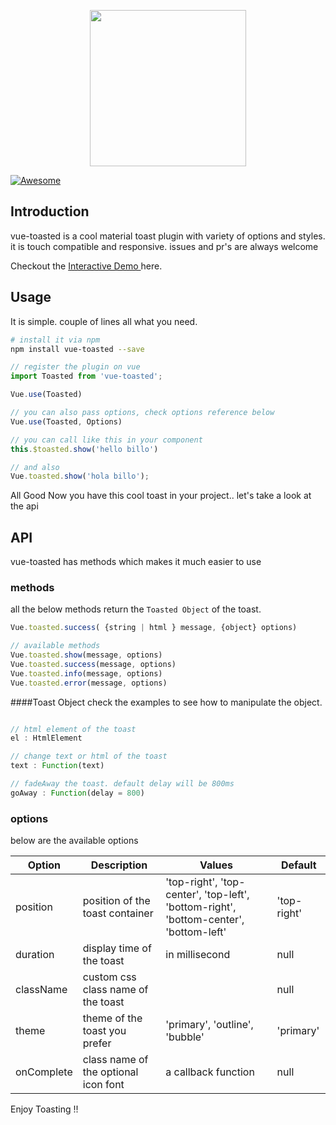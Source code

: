 <p align="center">
    <a href="https://github.com/shakee93/vue-toasted" target="_blank">
    <img width="250"src="https://freshpixl.com/vue-toasted.png?new">
    </a>
</p> 

[![Awesome](https://cdn.rawgit.com/sindresorhus/awesome/d7305f38d29fed78fa85652e3a63e154dd8e8829/media/badge.svg)](https://github.com/sindresorhus/awesome)
## Introduction

vue-toasted is a cool material toast plugin with variety of options and styles. it is touch compatible and responsive.
issues and pr's are always welcome 

Checkout the <a target="_blank" href="https://shakee93.github.io/vue-toasted/"> Interactive Demo </a> here.

## Usage

It is simple. couple of lines all what you need.

```bash
# install it via npm
npm install vue-toasted --save
```
```javascript
// register the plugin on vue
import Toasted from 'vue-toasted';

Vue.use(Toasted)

// you can also pass options, check options reference below
Vue.use(Toasted, Options)

```

```javascript
// you can call like this in your component
this.$toasted.show('hello billo')

// and also
Vue.toasted.show('hola billo');
```

All Good Now you have this cool toast in your project.. let's take a look at the api

## API

vue-toasted has methods which makes it much easier to use

### methods
all the below methods return the `Toasted Object` of the toast.
```javascript
Vue.toasted.success( {string | html } message, {object} options)

// available methods
Vue.toasted.show(message, options)
Vue.toasted.success(message, options)
Vue.toasted.info(message, options)
Vue.toasted.error(message, options)
```

####Toast Object
check the examples to see how to manipulate the object.
```javascript

// html element of the toast
el : HtmlElement

// change text or html of the toast
text : Function(text)

// fadeAway the toast. default delay will be 800ms
goAway : Function(delay = 800)

```

### options

below are the available options

| Option    | Description                                    | Values                  | Default  |
|-----------|------------------------------------------------|-------------------------|----------|
| position  | position of the toast container    | 'top-right', 'top-center', 'top-left', 'bottom-right', 'bottom-center', 'bottom-left' | 'top-right' | 
| duration  | display time of the toast                      |    in millisecond        | null     |
| className | custom css class name of the toast                 |                         |   null       |
| theme | theme of the toast you prefer                       |    'primary', 'outline', 'bubble'                     |   'primary'       |
| onComplete | class name of the optional icon font          |    a callback function               |   null       |

Enjoy Toasting !!
